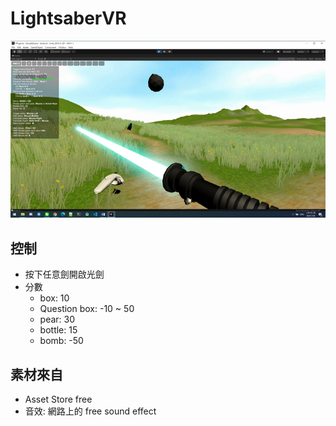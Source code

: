# LightsaberVR

![demo img](./img.png)

## 控制
- 按下任意劍開啟光劍
- 分數
  - box: 10
  - Question box: -10 ~ 50
  - pear: 30
  - bottle: 15
  - bomb: -50

## 素材來自 
- Asset Store free
- 音效: 網路上的 free sound effect

